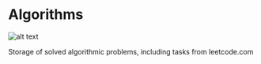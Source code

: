 # Algorithms

![alt text](https://i.imgur.com/GAbQ1qb.png)

Storage of solved algorithmic problems, including tasks from leetcode.com
